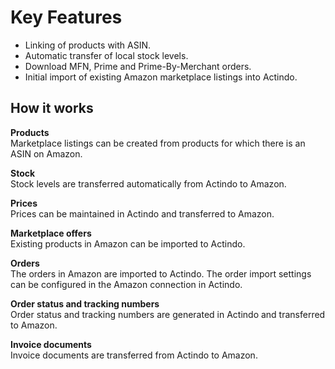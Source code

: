 # Key Features

- Linking of products with ASIN.
- Automatic transfer of local stock levels.
- Download MFN, Prime and Prime-By-Merchant orders.
- Initial import of existing Amazon marketplace listings into Actindo.


## How it works

**Products**   
Marketplace listings can be created from products for which there is an ASIN on Amazon.

**Stock**   
Stock levels are transferred automatically from Actindo to Amazon.

**Prices**   
Prices can be maintained in Actindo and transferred to Amazon.

**Marketplace offers**   
Existing products in Amazon can be imported to Actindo.

**Orders**   
The orders in Amazon are imported to Actindo. The order import settings can be configured in the Amazon connection in Actindo.

**Order status and tracking numbers**   
Order status and tracking numbers are generated in Actindo and transferred to Amazon.

**Invoice documents**   
Invoice documents are transferred from Actindo to Amazon.
